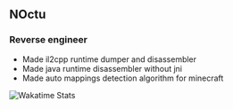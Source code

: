 ## NOctu

### Reverse engineer

- Made il2cpp runtime dumper and disassembler
- Made java runtime disassembler without jni
- Made auto mappings detection algorithm for minecraft

![ Wakatime Stats](https://wakatime.com/share/@139de111-cadb-4210-b361-25687a39da61/ece23830-6743-43f7-ab78-562509f14bc0.svg)
